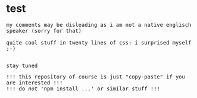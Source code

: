# test

<tt>
my comments may be disleading as i am not a native englisch speaker (sorry for that)
<br>
<br>quite cool stuff in twenty lines of css: i surprised myself ;-)
  
<br>stay tuned


!!! this repository of course is just "copy-paste" if you are interested !!!
<br>
!!! do *not* 'npm install ...' or similar stuff !!!

</tt>


